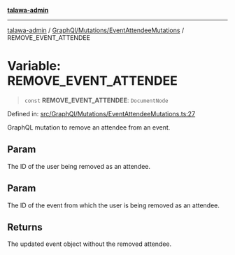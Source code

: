 [**talawa-admin**](../../../../README.md)

***

[talawa-admin](../../../../README.md) / [GraphQl/Mutations/EventAttendeeMutations](../README.md) / REMOVE\_EVENT\_ATTENDEE

# Variable: REMOVE\_EVENT\_ATTENDEE

> `const` **REMOVE\_EVENT\_ATTENDEE**: `DocumentNode`

Defined in: [src/GraphQl/Mutations/EventAttendeeMutations.ts:27](https://github.com/bint-Eve/talawa-admin/blob/bb9ac170c0ec806cc5423650a66bbe110c3af5d9/src/GraphQl/Mutations/EventAttendeeMutations.ts#L27)

GraphQL mutation to remove an attendee from an event.

## Param

The ID of the user being removed as an attendee.

## Param

The ID of the event from which the user is being removed as an attendee.

## Returns

The updated event object without the removed attendee.
